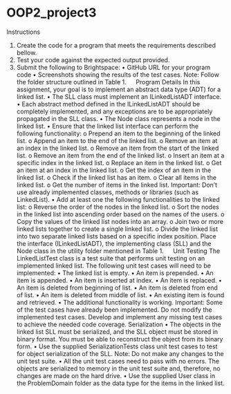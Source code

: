 # OOP2_project3
 
Instructions
1.	Create the code for a program that meets the requirements described bellow.
2.	Test your code against the expected output provided.
3.	Submit the following to Brightspace:
•	GitHub URL for your program code
•	Screenshots showing the results of the test cases.
Note: Follow the folder structure outlined in Table 1.
 
Program Details
In this assignment, your goal is to implement an abstract data type (ADT) for a linked list. 
•	The SLL class must implement an ILinkedListADT interface. 
•	Each abstract method defined in the ILinkedListADT should be completely implemented, and any exceptions are to be appropriately propagated in the SLL class. 
•	The Node class represents a node in the linked list. 
•	Ensure that the linked list interface can perform the following functionality:
o	Prepend an item to the beginning of the linked list.
o	Append an item to the end of the linked list.
o	Remove an item at an index in the linked list.
o	Remove an item from the start of the linked list.
o	Remove an item from the end of the linked list.
o	Insert an item at a specific index in the linked list.
o	Replace an item in the linked list.
o	Get an item at an index in the linked list.
o	Get the index of an item in the linked list.
o	Check if the linked list has an item.
o	Clear all items in the linked list.
o	Get the number of items in the linked list.
Important: Don’t use already implemented classes, methods or libraries (such as LinkedList).
•	Add at least one the following functionalities to the linked list:
o	Reverse the order of the nodes in the linked list.
o	Sort the nodes in the linked list into ascending order based on the names of the users.
o	Copy the values of the linked list nodes into an array.
o	Join two or more linked lists together to create a single linked list.
o	Divide the linked list into two separate linked lists based on a specific index position.
Place the interface (ILinkedListADT), the implementing class (SLL) and the Node class in the utility folder mentioned in Table 1.
 
Unit Testing
The LinkedListTest class is a test suite that performs unit testing on an implemented linked list. The following unit test cases will need to be implemented:
•	The linked list is empty.
•	An item is prepended.
•	An item is appended.
•	An item is inserted at index.
•	An item is replaced.
•	An item is deleted from beginning of list.
•	An item is deleted from end of list.
•	An item is deleted from middle of list.
•	An existing item is found and retrieved.
•	The additional functionality is working.
Important:	Some of the test cases have already been implemented. Do not modify the implemented test cases. Develop and implement any missing test cases to achieve the needed code coverage.
Serialization
•	The objects in the linked list SLL must be serialized, and the SLL object must be stored in binary format. You must be able to reconstruct the object from its binary form.
•	Use the supplied SerializationTests class unit test cases to test for object serialization of the SLL. 
Note: Do not make any changes to the unit test suite. 
•	All the unit test cases need to pass with no errors. The objects are serialized to memory in the unit test suite and, therefore, no changes are made on the hard drive.
•	Use the supplied User class in the ProblemDomain folder as the data type for the items in the linked list. 
